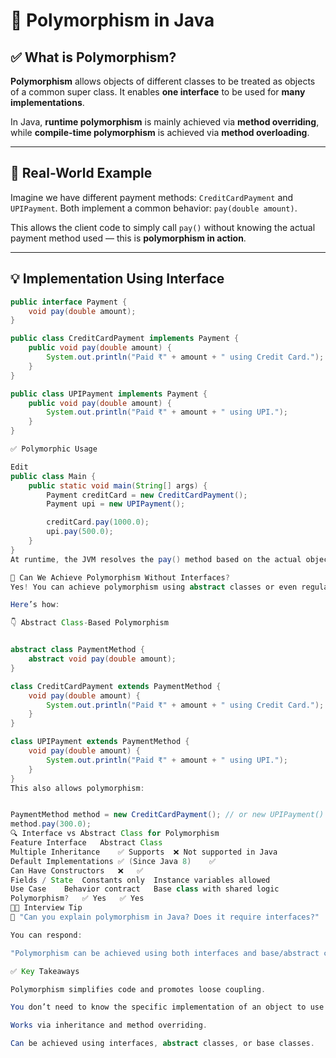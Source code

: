 # 🧠 Polymorphism in Java

## ✅ What is Polymorphism?

**Polymorphism** allows objects of different classes to be treated as objects of a common super class. It enables **one interface** to be used for **many implementations**.

In Java, **runtime polymorphism** is mainly achieved via **method overriding**, while **compile-time polymorphism** is achieved via **method overloading**.

---

## 🔧 Real-World Example

Imagine we have different payment methods: `CreditCardPayment` and `UPIPayment`. Both implement a common behavior: `pay(double amount)`.

This allows the client code to simply call `pay()` without knowing the actual payment method used — this is **polymorphism in action**.

---

## 💡 Implementation Using Interface

```java
public interface Payment {
    void pay(double amount);
}

public class CreditCardPayment implements Payment {
    public void pay(double amount) {
        System.out.println("Paid ₹" + amount + " using Credit Card.");
    }
}

public class UPIPayment implements Payment {
    public void pay(double amount) {
        System.out.println("Paid ₹" + amount + " using UPI.");
    }
}

✅ Polymorphic Usage

Edit
public class Main {
    public static void main(String[] args) {
        Payment creditCard = new CreditCardPayment();
        Payment upi = new UPIPayment();

        creditCard.pay(1000.0);
        upi.pay(500.0);
    }
}
At runtime, the JVM resolves the pay() method based on the actual object type (CreditCardPayment, UPIPayment), not the reference type (Payment).

🔄 Can We Achieve Polymorphism Without Interfaces?
Yes! You can achieve polymorphism using abstract classes or even regular superclass-subclass relationships.

Here’s how:

👇 Abstract Class-Based Polymorphism


abstract class PaymentMethod {
    abstract void pay(double amount);
}

class CreditCardPayment extends PaymentMethod {
    void pay(double amount) {
        System.out.println("Paid ₹" + amount + " using Credit Card.");
    }
}

class UPIPayment extends PaymentMethod {
    void pay(double amount) {
        System.out.println("Paid ₹" + amount + " using UPI.");
    }
}
This also allows polymorphism:


PaymentMethod method = new CreditCardPayment(); // or new UPIPayment()
method.pay(300.0);
🔍 Interface vs Abstract Class for Polymorphism
Feature	Interface	Abstract Class
Multiple Inheritance	✅ Supports	❌ Not supported in Java
Default Implementations	✅ (Since Java 8)	✅
Can Have Constructors	❌	✅
Fields / State	Constants only	Instance variables allowed
Use Case	Behavior contract	Base class with shared logic
Polymorphism?	✅ Yes	✅ Yes
🧑‍💼 Interview Tip
💬 "Can you explain polymorphism in Java? Does it require interfaces?"

You can respond:

"Polymorphism can be achieved using both interfaces and base/abstract classes. Interfaces are best when you want to define a contract across unrelated classes, while abstract classes are useful when shared behavior is involved. Java uses dynamic method dispatch to resolve the correct method implementation at runtime, enabling runtime polymorphism."

✅ Key Takeaways

Polymorphism simplifies code and promotes loose coupling.

You don’t need to know the specific implementation of an object to use it.

Works via inheritance and method overriding.

Can be achieved using interfaces, abstract classes, or base classes.


